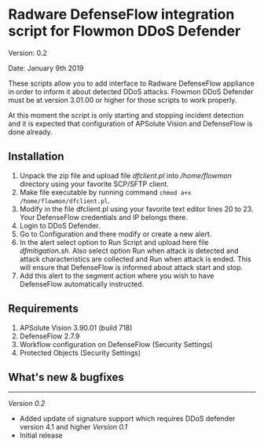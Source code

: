 # Radware DefenseFlow integration script for Flowmon DDoS Defender

Version: 0.2

Date: January 9th 2019

These scripts allow you to add interface to Radware DefenseFlow appliance in order to inform it about detected DDoS attacks. Flowmon DDoS Defender must be at version 3.01.00 or higher for those scripts to work properly.

At this moment the script is only starting and stopping incident detection and it is expected that configuration of APSolute Vision and DefenseFlow is done already.

## Installation
1. Unpack the zip file and upload file *dfclient.pl* into */home/flowmon* directory using your favorite SCP/SFTP client.
2. Make file executable by running command `chmod a+x /home/flowmon/dfclient.pl`.
3. Modify in the file dfclient.pl using your favorite text editor lines 20 to 23. Your DefenseFlow credentials and IP belongs there.
4. Login to DDoS Defender.
5. Go to Configuration and there modify or create a new alert.
6. In the alert select option to Run Script and upload here file *dfmitigation.sh*. Also select option Run when attack is detected and attack characteristics are collected and Run when attack is ended. This will ensure that DefenseFlow is informed about attack start and stop.
7. Add this alert to the segment action where you wish to have DefenseFlow automatically instructed.
    
## Requirements
1. APSolute Vision 3.90.01 (build 718)
2. DefenseFlow 2.7.9
3. Workflow configuration on DefenseFlow (Security Settings)
4. Protected Objects (Security Settings)
    
## What's new & bugfixes
---------------------  
*Version 0.2*
- Added update of signature support which requires DDoS defender version 4.1 and higher
*Version 0.1*
- Initial release
